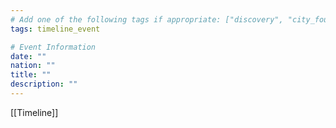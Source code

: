 ```yaml
---
# Add one of the following tags if appropriate: ["discovery", "city_founding", "nation_founding"]
tags: timeline_event

# Event Information
date: ""
nation: ""
title: ""
description: ""
---
```

[[Timeline]]